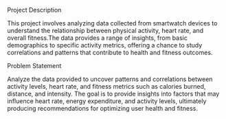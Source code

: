 Project Description


This project involves analyzing data collected from smartwatch devices to understand the relationship between physical activity, heart rate, and overall fitness.The data provides a range of insights, from basic demographics to specific activity metrics, offering a chance to study correlations and patterns that contribute to health and fitness outcomes.


Problem Statement


Analyze the data provided to uncover patterns and correlations between activity levels, heart rate, and fitness metrics such as calories burned, distance, and intensity. The goal is to provide insights into factors that may influence heart rate, energy expenditure, and activity levels, ultimately producing recommendations for optimizing user health and fitness.
